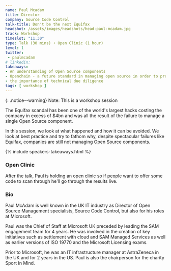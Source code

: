 ```yaml
---
name: Paul Mcadam
title: Director
company: Source Code Control
talk-title: Don't be the next Equifax
headshot: /assets/images/headshots/head-paul-mcadam.jpg
track: Workshop
timeslot: "11.30"
type: Talk (30 mins) + Open Clinic (1 hour) 
level: 1
twitter:
 - paulmcadam
# linkedin: 
takeaways:
- An understanding of Open Source components
- Openchain - a future standard in managing open source in order to protect your supply chain
- the importance of technical due diligence
tags: [ workshop ]
---
```


{: .notice--warning} 
Note: This is a workshop session

The Equifax scandal has been one of the world's largest hacks costing the company in excess of $4bn and was all the result of the failure to manage a single Open Source component. 

In this session, we look at what happened and how it can be avoided. We look at best practice and try to fathom why, despite spectacular failures like Equifax, companies are still not managing Open Source components.

{% include speakers-takeaways.html %}

<h3>Open Clinic</h3>

After the talk, Paul is holding an open clinic so if people want to offer some code to scan through he'll go through the results live. 

<h3>Bio</h3>
Paul McAdam is well known in the UK IT industry as Director of Open Source Management specialists, Source Code Control, but also for his roles at Microsoft. 

Paul was the Chief of Staff at Microsoft UK preceded by leading the SAM engagement team for 4 years. He was involved in the creation of key initiatives such as settlement with cloud and SAM Managed Services as well as earlier versions of ISO 19770 and the Microsoft Licensing exams. 

Prior to Microsoft, he was an IT infrastructure manager at AstraZeneca in the UK and for 2 years in the US. Paul is also the chairperson for the charity Sport In Mind.